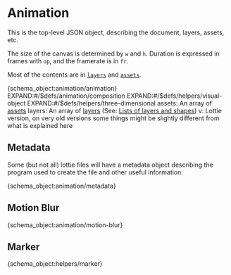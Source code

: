 # Animation

This is the top-level JSON object, describing the document, layers, assets, etc.

The size of the canvas is determined by `w` and `h`. Duration is expressed in frames with `op`, and the framerate is in `fr`.

Most of the contents are in [`layers`](layers.md) and [`assets`](assets.md).

{schema_object:animation/animation}
EXPAND:#/$defs/animation/composition
EXPAND:#/$defs/helpers/visual-object
EXPAND:#/$defs/helpers/three-dimensional
assets: An array of [assets](assets.md)
layers: An array of [layers](layers.md) (See: [Lists of layers and shapes](concepts.md#lists-of-layers-and-shapes))
v: Lottie version, on very old versions some things might be slightly different from what is explained here

## Metadata

Some (but not all) lottie files will have a metadata object describing the
program used to create the file and other useful information:

{schema_object:animation/metadata}

## Motion Blur

{schema_object:animation/motion-blur}


## Marker

{schema_object:helpers/marker}

